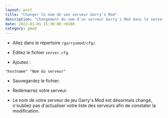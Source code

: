 ```yaml
---
layout: post
title: "Changer le nom de son serveur Garry's Mod"
description: "Changement du nom d'un serveur Garry's Mod dans le server.cfg"
date: 2022-01-01 15:30:00 +0100
category: gmod
---
```


* Allez dans le répertoire `/garrysmod/cfg/`.

* Éditez le fichier `server.cfg`.

* Ajoutez :

`"hostname" "Nom du serveur"`

* Sauvegardez le fichier.

* Redémarrez votre serveur.

* Le nom de votre serveur de jeu Garry's Mod est désormais changé, n'oubliez pas d'actualiser votre liste des serveurs afin de constater la modification.
